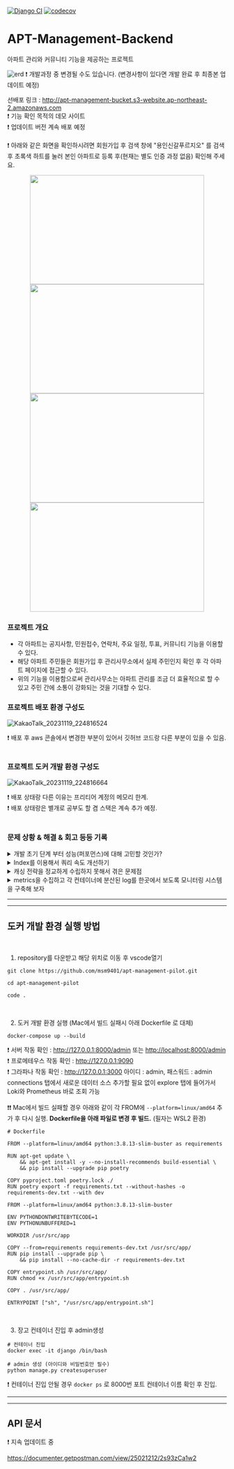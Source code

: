 [![Django CI](https://github.com/msm9401/apt-management-pilot/actions/workflows/django.yml/badge.svg)](https://github.com/msm9401/apt-management-pilot/actions/workflows/django.yml)
[![codecov](https://codecov.io/gh/msm9401/apt-management-pilot/branch/main/graph/badge.svg?token=TCA2B712HK)](https://codecov.io/gh/msm9401/apt-management-pilot)

# APT-Management-Backend

아파트 관리와 커뮤니티 기능을 제공하는 프로젝트

![erd](https://user-images.githubusercontent.com/70134073/229479827-e8fed654-9b76-408b-a4ec-a26432724ea3.png)
❗️ 개발과정 중 변경될 수도 있습니다. (변경사항이 있다면 개발 완료 후 최종본 업데이트 예정)<br>

선배포 링크 : http://apt-management-bucket.s3-website.ap-northeast-2.amazonaws.com<br>
❗️ 기능 확인 목적의 데모 사이트<br>
❗️ 업데이트 버전 계속 배포 예정<br><br>
❗️ 아래와 같은 화면을 확인하시려면 회원가입 후 검색 창에 "용인신갈푸르지오" 를 검색 후 초록색 하트를 눌러 본인 아파트로 등록 후(현재는 별도 인증 과정 없음) 확인해 주세요.<br>

<center><img src="https://github.com/msm9401/apt-management-pilot/assets/70134073/dcc68445-cf9f-4ebe-9137-cb170386878e" width="400" height="250"/></center>

<center><img src="https://github.com/msm9401/apt-management-pilot/assets/70134073/b0d2426f-fe8f-4be5-b5a4-226f8b66491c" width="400" height="250"/></center>

<center><img src="https://github.com/msm9401/apt-management-pilot/assets/70134073/e2cde4a3-5d03-4067-9373-676216a2902f" width="400" height="250"/></center>

<center><img src="https://github.com/msm9401/apt-management-pilot/assets/70134073/8e7189b2-cb99-4e1a-acdd-45ef7397a73a" width="400" height="250"/></center>

### 프로젝트 개요

- 각 아파트는 공지사항, 민원접수, 연락처, 주요 일정, 투표, 커뮤니티 기능을 이용할 수 있다.
- 해당 아파트 주민들은 회원가입 후 관리사무소에서 실제 주민인지 확인 후 각 아파트 페이지에 접근할 수 있다.
- 위의 기능을 이용함으로써 관리사무소는 아파트 관리를 조금 더 효율적으로 할 수 있고 주민 간에 소통이 강화되는 것을 기대할 수 있다.

### 프로젝트 배포 환경 구성도

![KakaoTalk_20231119_224816524](https://github.com/msm9401/apt-management-pilot/assets/70134073/a77d38bf-38ca-497e-9cad-5485909d67ac)

❗️ 배포 후 aws 콘솔에서 변경한 부분이 있어서 깃허브 코드랑 다른 부분이 있을 수 있음.<br><br>

### 프로젝트 도커 개발 환경 구성도

![KakaoTalk_20231119_224816664](https://github.com/msm9401/apt-management-pilot/assets/70134073/3f9b40ed-be19-458b-86c5-2358117f164c)

❗️ 배포 상태랑 다른 이유는 프리티어 계정의 메모리 한계.<br>
❗️ 배포 상태랑은 별개로 공부도 할 겸 스택은 계속 추가 예정.
<br><br>

### 문제 상황 & 해결 & 회고 등등 기록

<details>
<summary> 개발 초기 단계 부터 성능(퍼포먼스)에 대해 고민할 것인가?</summary><br>
<div markdown="1">
 결론부터 말하면 "상황판단을 잘하자" 이다. 우선 나는 성능(퍼포먼스)이 굉장히 중요하다고 생각한다. 유저는 필요에 의해 내 서비스를 이용하기 위해서 들어왔고 어떻게든 좋은 이미지를 심어주어서 다음에도 이용하게 만들기 위해서는 처음에 받는 느낌, 즉 첫인상이 그 서비스를 계속적으로 이용하는 데 있어서 가장 큰 요인 중에 하나라고 생각한다. 하지만 너무 개발 초기 단계부터 성능(퍼포먼스)에 신경을 쓰게 되면 개발 진척도가 너무 느려지는 것을 느꼈다. 이미 어느 정도 유저풀이 확보되어 있는 기업에서 새로운 기능을 도입하는 데에는 성능을 어느 정도 신경 쓰면서 개발하는 것이 도움이 되겠지만 나 같은 경우는 혼자 하는 개인 프로젝트이고 기능들을 빨리 개발하고 서비스해 보면서 차차 성능을 개선하는 것이 훨씬 좋은 판단이었을 것이다. 아마 하루하루가 생존인 스타트업일 경우도 빠르게 일단 새로운 기능을 도입하는 게 맞는 상황 판단일지도 모른다. 물론 어떤 프로젝트냐에 따라 다를 수도 있다. 결국 내가 마주하고 있는 상황에 따라 우선순위를 잘 따져가면서 프로젝트 진행을 해야 한다고 느꼈다.<br><br>
  
- **성능(퍼포먼스)를 위해 어떤 고민?**
    - 서버 확장, 로드 밸런싱, CDN 사용과 같이 클라우드 서비스로 바로 이용할 수 있는 부분 말고 기본적인 코드나 db 최적화에 대해 고민
    - 기본적으로 debug-toolbar를 참고하여 한 번에 불러올 수 있는 정보들은 조인을 이용하거나 IN 명령어로 쿼리 수를 줄여줌
    - filter 조건에 자주 사용되는 아파트 이름에 인덱스 적용
    - redis를 이용하여 반복적인 요청을 처리하는데 필요한 리소스들을 줄임<br><br>

- **성능(퍼포먼스) 테스트 시나리오 & 결과?**

  - 가장 많이 이용이 예상되는 피드 서비스로 진행
  - 시나리오로는 로그인하고 피드 리스트 및 개별 피드 접근 그리고 피드 작성으로 진행
  - 일반적으로 read 요청이 많을 거라고 예상하고 피드 리스트 접근에 가장 많은 부하를 줌
  - 유저 약 100명 기준 Response times가 7500ms에서 1600ms로 개선
  - 항상 유저가 약 100명부터 그래프가 확 꺾이기 시작하고 rps가 갑자기 0으로 되는 현상이 있었는데 max_connections 설정이 100으로 설정되어 있어서 늘려주었음<br><br>

- **한계점 & 개선해야 할 점 & 계획?**
  - 로컬 테스트 환경이라 실 서비스와는 괴리가 큼
  - 아직 모니터링 환경을 구축하지 않았음
  - 모니터링 환경을 구축해서 그래프 꺾이는 지점에서의 cpu, 메모리 등 리소스 사용률을 확인 후 서버를 늘려주던지 DBCP의 connection 상태를 확인해서 django와 postgresql의 connection 설정값을 바꿔주던지 결정할 수 있음
  - redis를 브로커로 이용해서 celery와 함께 작업을 비동기적으로 처리<br><br>

❗️ 혼자 독학으로 진행하는 프로젝트라 잘못된 내용이 있을 수 있습니다.<br>

  </div>
  </details>
<details>
  <summary> Index를 이용해서 쿼리 속도 개선하기</summary><br>
<div markdown="1">
pagination을 적용하면서 유난히 오래 걸리는 쿼리문이 발생하였다.<br><br>

![SmartSelectImage_2023-09-10-23-47-51](https://github.com/msm9401/apt-management-pilot/assets/70134073/02c409a0-d0dd-4839-babf-ca23e0593a3f)

![SmartSelectImage_2023-09-10-23-49-40](https://github.com/msm9401/apt-management-pilot/assets/70134073/55453370-e413-4fba-9402-5aac7df77544)

확인해 보니 apartment 테이블을 full scan하면서 count(개수)를 구하는 쿼리문.<br>
현재 apartment 테이블에 존재하는 Index는 kapt_name(단지 이름)에 대한 Index밖에 없었기 때문에 kapt_code(단지 코드)에 대한 인덱스를 추가하기로 결정.<br>

![SmartSelectImage_2023-09-13-01-12-07](https://github.com/msm9401/apt-management-pilot/assets/70134073/8296dfde-dd68-4692-8bbf-43934fa2c10a)

![SmartSelectImage_2023-09-13-01-12-32](https://github.com/msm9401/apt-management-pilot/assets/70134073/251136b0-4bab-4cd0-8042-819cd199ce75)

결과 : 115.99ms --> 2.20ms<br><br>
kapt_code(단지 코드)에 대한 Index를 추가한 결과 covering Index 처리되면서 쿼리 속도가 대폭 개선됨을 확인할 수 있었다.

</div>
</details>

<details>
  <summary> 캐싱 전략을 정교하게 수립하지 못해서 겪은 문제점</summary><br>
<div markdown="1">
우선 내가 데이터를 읽을 때 취했던 전략은 캐시에 저장된 데이터가 있는지 우선적으로 확인하는 전략이었다.
만일 캐시에 데이터가 없으면 DB에서 조회하고 redis에 업데이트하는 방식이었다.
이 방식을 택했던 이유는 원하는 데이터만 별도로 캐시에 저장(쿼리 캐시) 하고 redis에 문제가 생기더라도 DB에서 데이터를 가져올 수 있기 때문에 서비스를 이용하는 데에는 문제가 없다고 판단됐기 때문이다. <br><br>
이 방식에서 고려해야 할 점은 캐시 된 데이터와 DB의 데이터가 같은 데이터임에도 불구하고 정보값이 서로 다른 현상이다. 이 문제가 있음을 사전에 인지하고 있었기 때문에 나름 데이터에 Write 요청이 오고 나서 캐시값을 삭제해 주거나 ttl 설정을 하는 대비를 했었는데 이게 생각보다 많이 정교해야 했다. 화면에 정보를 띄우는데 하나의 테이블에서 모든 정보를 보여주면 좋겠지만 현실은 그렇지 않다. 여러 테이블에서 정보들을 가져온다. 그래서 미쳐 생각하지 못한 부분에서 캐시 정보를 업데이트하지 못하고 실제 DB와 다른 데이터를 보여주는 경우가 생긴다. 나 같은 경우는 피드 부분에서만 캐시 정보를 처리하다가 댓글을 수정해도 피드에서 보여주는 댓글은 수정 전 정보를 그대로 보여줘서 ttl이 지나야 정보가 업데이트되곤 했었고 홈 화면에서 유저의 아파트 정보를 보여주는 부분에서 유저가 아파트 등록을 하고 나서는 홈 화면에 등록된 유저의 아파트 정보를 띄워줘야 하는데 빈 화면을 보여주어서 서비스 진행 자체를 못하게 되는 치명적인 문제도 있었다. <br><br>
결국 피드에서의 캐시는 일단 전부 걷어내고 홈 화면에서의 캐시만 남겨두었다. ( 아파트 검색 결과에 캐시 적용 예정 ) 댓글 정보 변경 시에도 캐시를 업데이트하고 해도 되지만
댓글 특성상 자주 변경될 가능성이 높이 때문에 캐시를 이용하는데 부적절하다는 생각이 들었다. 아니면 redis에 먼저 저장하고 db에 저장하는 방식을 택해서 항상 최신 데이터를 유지해도 됐겠지만 항상 2단계를 거치면서 성능을 다운시키고 싶지는 않았다. 왜냐하면 캐시를 구성하는 목적은 빠른 성능 확보가 가장 큰 이유라고 생각하기 때문이다.

</div>
</details>

<details>
  <summary> metrics을 수집하고 각 컨테이너에 분산된 log를 한곳에서 보도록 모니터링 시스템을 구축해 보자
</summary><br>
<div markdown="1">
예전에 locust로 부하 테스트를 해보면서 일정 부하 이상 올라가면 이상 현상이 발생했는데 처음에는 뭐지 하다가 db 컨테이너에 들어가서 로그를 보고나서 max_connections 문제인 것을 알았다. 그때 느낀 게 이상 현상이 생길 때마다 일일이 컨테이너에 직접 접속해서 로그를 보는 것이 굉장히 귀찮다고 느꼈다. 그리고 실무에서는 훨씬 많은 곳에서 장애가 발생하면 대응해야 할 텐데 모니터링 환경을 구성하는 것은 필수일 것이라고 생각했다. 따라서 분산된 log를 한곳에서 보고 메트릭을 수집하여 시스템이 어떤 상태인지 측정할 수 있도록 모니터링 환경을 구성했다. 내 프로젝트 규모에는 무거운 ELK 스택보다 그나마 가벼운 PLG 스택이 어울리다고 생각하여 PLG 스택으로 선택했다. <br><br>

- **과정**

  - 깊게 파고들기보다는 전체적인 구조를 만들어 보았다. 조금 더 deep한 설정들은 구조만 잘 짜놓았으면 살을 붙이는 느낌으로 애자일하게 개발하는게 빠를 것이다.
  - 간단하게 구조를 설명하면 장고 log와 db log를 파일로 생성하고 이 log 파일을 Promtail 컨테이너 볼륨에 마운트 해서 Loki에 log를 보내준 후 Grafana 대시보드와 연동하여 시각화하는 것이다.
  - 장고 metrics은 prometheus로 수집하고 마찬가지로 Grafana 대시보드와 연동하여 시각화한다.<br><br>

- **구축 결과**

  <center><img src="https://github.com/msm9401/apt-management-pilot/assets/70134073/8fd53839-976a-42ce-8f68-a26e5054a7cb" width="400" height="250"/></center>

  <center><img src="https://github.com/msm9401/apt-management-pilot/assets/70134073/2a44c6ff-d8e2-4367-8420-c23786ae0c54" width="400" height="250"/></center>

  <center><img src="https://github.com/msm9401/apt-management-pilot/assets/70134073/a650249e-a809-4f57-8cf2-5103aeca909a" width="400" height="250"/></center>

  <center><img src="https://github.com/msm9401/apt-management-pilot/assets/70134073/18191d48-416c-4000-b4e5-55e5903a57ee" width="400" height="250"/></center><br><br>

- **결론**

  - 위에 이미지처럼 실습 수준이지만 진행을 해보았다.
  - 이런 로그들을 잘 모아서 관리하면 장애 대응뿐만 아니라 특정하게 많이 찍히는 로그들을 따로 모아두면 마케팅적으로 새로운 인사이트를 제시해 주지 않을까 한다.
  - 그리고 서비스가 점점 커지면 데이터들을 더욱더 효과적으로 관리하기 위해 구축한 스택 뒤에 DW 같은 빅데이터를 위한 스택이 붙을 수 있을 것이다.
  - 결국 데이터를 어떻게 관리하느냐에 따라 새로운 비즈니스 모델을 만드는데도 도움이 될 것이라고 생각한다.<br><br>

- **생각해 봐야 할 점 & 계획**

  - log 파일이 무한히 쌓이면 안 된다. 쌓이는 로그 파일들을 어떻게 처리할 건지 생각하자.
  - MSA 환경이라면 Traces도 수집해서 각 노드에서 어느 정도의 시간이 필요했는지 병목 현상도 파악할 수 있을 것이다.
  - 현재 django, postgresql 에서만 발생하는 log를 수집하도록 세팅했는데 Celery 스택을 추가해서 Django + nginx + redis + Celery + Celery beat + 등등 다양한 스택에서 발생하는 log를 수집하고 대시보드 세팅을 해보자.
  - 그리고 celery에 flower도 연동하고 flower의 metrics 정보를 prometheus로 연계해 보자.
  - 전체적으로 작동이 되게끔 설정해놨지만 log가 적재되는 Loki 설정 이라던가 Grafana 대시보드 세팅이라던가 공부해야 할 것들이 많다.
  - 이렇게 모니터링 환경을 직접 구축해서 서버에 올리고 나서 유지 보수에 드는 리소스도 생각해 봐야 한다. 과연 내가 또는 내가 속해 있는 조직이 감당할 수 있을지 판단하는 것이 우선일 것이다.
  - 모니터링 환경을 구축하는 게 별로일 수도 있다는 의미가 아닌 이미 좋은 엔터프라이즈급의 툴도 있으니 주어진 환경을 잘 판단해서 선택하자는 의미다.<br><br>

</div>
</details>

---

---

## 도커 개발 환경 실행 방법

<br>

1. repository를 다운받고 해당 위치로 이동 후 vscode열기

```
git clone https://github.com/msm9401/apt-management-pilot.git

cd apt-management-pilot

code .
```

<br>

2. 도커 개발 환경 실행 (Mac에서 빌드 실패시 아래 Dockerfile 로 대체)

```
docker-compose up --build
```

❗️ 서버 작동 확인 : <a href="http://127.0.0.1:8000/admin" target="_blank">http://127.0.0.1:8000/admin</a> 또는 <a href="http://localhost:8000/admin" target="_blank">http://localhost:8000/admin</a><br>
❗️ 프로메테우스 작동 확인 : <a href="http://127.0.0.1:9090" target="_blank">http://127.0.0.1:9090</a><br>
❗️ 그라파나 작동 확인 : <a href="http://127.0.0.1:3000" target="_blank">http://127.0.0.1:3000</a> 아이디 : admin, 패스워드 : admin<br>connections 탭에서 새로운 데이터 소스 추가할 필요 없이 explore 탭에 들어가서 Loki와 Prometheus 바로 조회 가능
<br><br>
❗️❗️ Mac에서 빌드 실패할 경우 아래와 같이 각 FROM에 `--platform=linux/amd64` 추가 후 다시 실행. **Dockerfile을 아래 파일로 변경 후 빌드.** (필자는 WSL2 환경)<br>

```
# Dockerfile

FROM --platform=linux/amd64 python:3.8.13-slim-buster as requirements

RUN apt-get update \
    && apt-get install -y --no-install-recommends build-essential \
    && pip install --upgrade pip poetry

COPY pyproject.toml poetry.lock ./
RUN poetry export -f requirements.txt --without-hashes -o requirements-dev.txt --with dev

FROM --platform=linux/amd64 python:3.8.13-slim-buster

ENV PYTHONDONTWRITEBYTECODE=1
ENV PYTHONUNBUFFERED=1

WORKDIR /usr/src/app

COPY --from=requirements requirements-dev.txt /usr/src/app/
RUN pip install --upgrade pip \
    && pip install --no-cache-dir -r requirements-dev.txt

COPY entrypoint.sh /usr/src/app/
RUN chmod +x /usr/src/app/entrypoint.sh

COPY . /usr/src/app/

ENTRYPOINT ["sh", "/usr/src/app/entrypoint.sh"]
```

<br>

3. 장고 컨테이너 진입 후 admin생성

```
# 컨테이너 진입
docker exec -it django /bin/bash

# admin 생성 (아이디와 비밀번호만 필수)
python manage.py createsuperuser
```

❗️ 컨테이너 진입 안될 경우 `docker ps` 로 8000번 포트 컨테이너 이름 확인 후 진입.<br>

---

---

## API 문서

❗️ 지속 업데이트 중

https://documenter.getpostman.com/view/25021212/2s93zCa1w2
